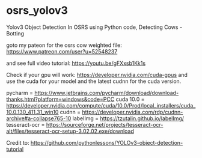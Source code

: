 # osrs_yolov3
Yolov3 Object Detection In OSRS using Python code, Detecting Cows - Botting

goto my pateon for the osrs cow weighted file: https://www.patreon.com/user?u=52548237 

and see full video tutorial: https://youtu.be/gFXxsb1Kk1s

Check if your gpu will work: https://developer.nvidia.com/cuda-gpus and use the cuda for your model and the latest cudnn for the cuda version.

pycharm = https://www.jetbrains.com/pycharm/download/download-thanks.html?platform=windows&code=PCC
cuda 10.0 = https://developer.nvidia.com/compute/cuda/10.0/Prod/local_installers/cuda_10.0.130_411.31_win10
cudnn = https://developer.nvidia.com/rdp/cudnn-archive#a-collapse765-10
labelImg = https://tzutalin.github.io/labelImg/
tesseract-ocr = https://sourceforge.net/projects/tesseract-ocr-alt/files/tesseract-ocr-setup-3.02.02.exe/download

Credit to: https://github.com/pythonlessons/YOLOv3-object-detection-tutorial
